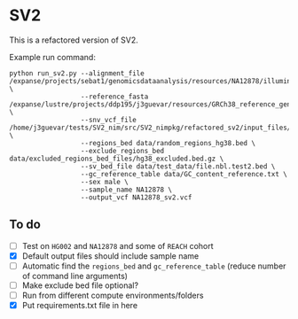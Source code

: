 # SV2 
This is a refactored version of SV2.

Example run command:
```
python run_sv2.py --alignment_file /expanse/projects/sebat1/genomicsdataanalysis/resources/NA12878/illumina_platinum_pedigree/NA12878.alt_bwamem_GRCh38DH.20150706.CEU.illumina_platinum_ped.cram \
                  --reference_fasta /expanse/lustre/projects/ddp195/j3guevar/resources/GRCh38_reference_genome/GRCh38_full_analysis_set_plus_decoy_hla.fa \
                  --snv_vcf_file /home/j3guevar/tests/SV2_nim/src/SV2_nimpkg/refactored_sv2/input_files/NA12878.vcf.gz \
                  --regions_bed data/random_regions_hg38.bed \
                  --exclude_regions_bed data/excluded_regions_bed_files/hg38_excluded.bed.gz \
                  --sv_bed_file data/test_data/file.nbl.test2.bed \
                  --gc_reference_table data/GC_content_reference.txt \
                  --sex male \
                  --sample_name NA12878 \
                  --output_vcf NA12878_sv2.vcf
```

## To do
- [ ] Test on `HG002` and `NA12878` and some of `REACH` cohort
- [x] Default output files should include sample name 
- [ ] Automatic find the `regions_bed` and `gc_reference_table` (reduce number of command line arguments)
- [ ] Make exclude bed file optional? 
- [ ] Run from different compute environments/folders
- [x] Put requirements.txt file in here
